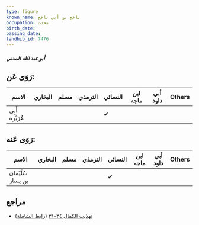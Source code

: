 ```yaml
---
type: figure
known_name: نافع بن أبي نافع
occupation: محدث
birth_date:
passing_date:
tahdhib_id: 7476
---
```

##### أبو عبد الله المدني

## رَوَى عَن:
| الاسم          | البخاري | مسلم | الترمذي | النسائي | ابن ماجه | أبي داود | Others |
| -------------- | ------- | ---- | ------- | ------- | -------- | -------- | ------ |
| أَبِي هُرَيْرة |         |      |         | ✔       |          |          |        |
## رَوَى عَنه:
| الاسم             | البخاري | مسلم | الترمذي | النسائي | ابن ماجه | أبي داود | Others |
| ----------------- | ------- | ---- | ------- | ------- | -------- | -------- | ------ |
| سُلَيْمان بن يسار |         |      |         | ✔       |          |          |        |
## مراجع
- [تهذيب الكمال ٣٤-٣١](obsidian://open?vault=Tahdhib-al-Kamal&file=Figures/٧٤٧٦-أبو%20عبد%20الله%20المدني) ([رابط الشاملة](https://shamela.ws/book/3722/18148))